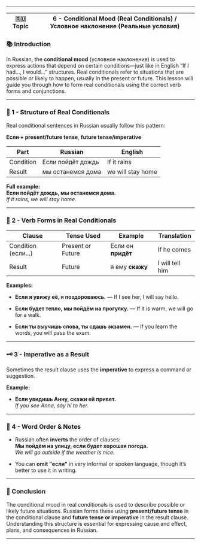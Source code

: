 
---

|🇷🇺 Topic|6 - Conditional Mood (Real Conditionals) / Условное наклонение (Реальные условия)|
|---|---|

### 📚 Introduction

In Russian, the **conditional mood** (условное наклонение) is used to express actions that depend on certain conditions—just like in English “If I had..., I would…” structures. Real conditionals refer to situations that are possible or likely to happen, usually in the present or future. This lesson will guide you through how to form real conditionals using the correct verb forms and conjunctions.

---

### 🧩 1 - Structure of Real Conditionals

Real conditional sentences in Russian usually follow this pattern:

**Если + present/future tense**, **future tense/imperative**

|Part|Russian|English|
|---|---|---|
|Condition|Если пойдёт дождь|If it rains|
|Result|мы останемся дома|we will stay home|

**Full example:**  
**Если пойдёт дождь, мы останемся дома.**  
_If it rains, we will stay home._

---

### 🔧 2 - Verb Forms in Real Conditionals

|Clause|Tense Used|Example|Translation|
|---|---|---|---|
|Condition (если...)|Present or Future|Если он **придёт**|If he comes|
|Result|Future|я ему **скажу**|I will tell him|

**Examples:**

- **Если я увижу её, я поздороваюсь.** — If I see her, I will say hello.
    
- **Если будет тепло, мы пойдём на прогулку.** — If it is warm, we will go for a walk.
    
- **Если ты выучишь слова, ты сдашь экзамен.** — If you learn the words, you will pass the exam.
    

---

### 🗝️ 3 - Imperative as a Result

Sometimes the result clause uses the **imperative** to express a command or suggestion.

**Example:**

- **Если увидишь Анну, скажи ей привет.**  
    _If you see Anna, say hi to her._
    

---

### 🛑 4 - Word Order & Notes

- Russian often **inverts** the order of clauses:  
    **Мы пойдём на улицу, если будет хорошая погода.**  
    _We will go outside if the weather is nice._
    
- You can **omit "если"** in very informal or spoken language, though it’s better to use it in writing.
    

---

### 🎯 Conclusion

The conditional mood in real conditionals is used to describe possible or likely future situations. Russian forms these using **present/future tense** in the conditional clause and **future tense or imperative** in the result clause. Understanding this structure is essential for expressing cause and effect, plans, and consequences in Russian.

---